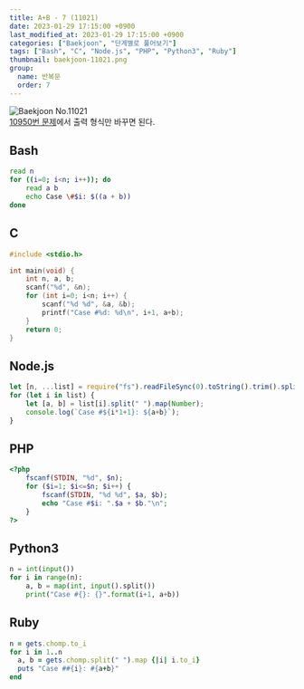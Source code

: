 ```yaml
---
title: A+B - 7 (11021)
date: 2023-01-29 17:15:00 +0900
last_modified_at: 2023-01-29 17:15:00 +0900
categories: ["Baekjoon", "단계별로 풀어보기"]
tags: ["Bash", "C", "Node.js", "PHP", "Python3", "Ruby"]
thumbnail: baekjoon-11021.png
group:
  name: 반복문
  order: 7
---
```


![Baekjoon No.11021](baekjoon-11021.png)  
[10950번 문제](/posts/baekjoon-10950/)에서 출력 형식만 바꾸면 된다.

## Bash
```bash
read n
for ((i=0; i<n; i++)); do
	read a b
	echo Case \#$i: $((a + b))
done
```

## C
```c
#include <stdio.h>

int main(void) {
	int n, a, b;
	scanf("%d", &n);
	for (int i=0; i<n; i++) {
		scanf("%d %d", &a, &b);
		printf("Case #%d: %d\n", i+1, a+b);
	}
	return 0;
}
```

## Node.js
```javascript
let [n, ...list] = require("fs").readFileSync(0).toString().trim().split("\n");
for (let i in list) {
	let [a, b] = list[i].split(" ").map(Number);
	console.log(`Case #${i*1+1}: ${a+b}`);
}
```

## PHP
```php
<?php
	fscanf(STDIN, "%d", $n);
	for ($i=1; $i<=$n; $i++) {
		fscanf(STDIN, "%d %d", $a, $b);
		echo "Case #$i: ".$a + $b."\n";
	}
?>
```

## Python3
```python
n = int(input())
for i in range(n):
    a, b = map(int, input().split())
    print("Case #{}: {}".format(i+1, a+b))
```

## Ruby
```ruby
n = gets.chomp.to_i
for i in 1..n
  a, b = gets.chomp.split(" ").map {|i| i.to_i}
  puts "Case ##{i}: #{a+b}"
end
```
